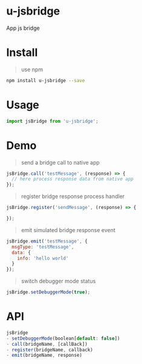 # u-jsbridge
App js bridge

# Install
> use npm

```bash
npm install u-jsbridge --save
```

# Usage
```js
import jsBridge from 'u-jsbridge';
```

# Demo
> send a bridge call to native app

```js
jsBridge.call('testMessage', (response) => {
  // here process response data from native app
});
```


> register bridge response process handler

```js
jsBridge.register('sendMessage', (response) => {

});
```


> emit simulated bridge response event

```js
jsBridge.emit('testMessage', {
  msgType: 'testMessage',
  data: {
    info: 'hello world'
  }
});
```

> switch debugger mode status

```js
jsBridge.setDebuggerMode(true);
```

# API
```js
jsBridge
- setDebuggerMode(boolean[default: false]) 
- call(bridgeName, [callBack])
- register(bridgeName, callback)
- emit(bridgeName, response)
```
